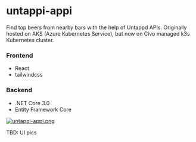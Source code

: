 # untappi-appi
Find top beers from nearby bars with the help of Untappd APIs. Originally hosted on AKS (Azure Kubernetes Service), but now on Civo managed k3s Kubernetes cluster. 

### Frontend
* React
* tailwindcss

### Backend
* .NET Core 3.0
* Entity Framework Core



[![untappi-appi.png](https://i.postimg.cc/mZjKk2hp/untappi-appi.png)](https://postimg.cc/8sFZnGRL)

TBD: UI pics
